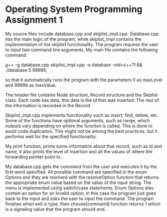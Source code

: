 # Operating System Programming Assignment 1

My source files include database.cpp and skiplist_impl.cpp. Database.cpp has the main logic of the program, while skiplist_impl contains the implementation of the skiplist functionality. The program requires the user to input two command line arguments. My main file contains the following command: 


g++ -g database.cpp skiplist_impl.cpp -o database -std=c++11 && ./database 5 99999, 

so that it automatically runs the program with the parameters 5 as maxLevel and 99999 as maxValue. 


The header file contains Node structure, Record structure and the Skiplist class. Each node has data, this data is the id that was inserted. The rest of the information is recorded in the Record. 


Skiplist_impl.cpp implements functionality such as insert, find, delete, etc. Some of the functions have optional arguments, such as range, which outputs vary depending on where the function is called. This is done to avoid code duplication. This might not be among the best practices, but it performs well for the specified functionality. 


My print function, prints some information about that record, such as id and name, it also prints the level of insertion and all the values of where the forwarding pointer point to.


My database.cpp gets the command from the user and executes it by the first word specified. All possible command are specified in the enum Options and they are resolved with the resolveOption function that returns the appropriate enum value based on the value of the input string. 
The menu is implemented using switch/case statements. Enum Options also contain an option for an Invalid option, in this case the program just goes back to the input and asks the user to input the command. The program finishes when exit is type, then choose[command] function returns 1 which is a signaling value that the program should end. 
